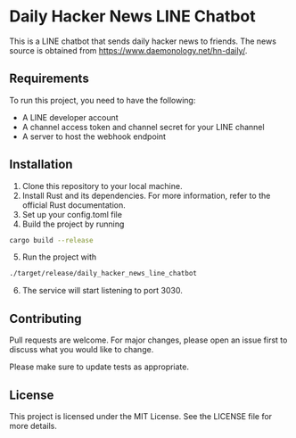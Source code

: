 # Daily Hacker News LINE Chatbot

This is a LINE chatbot that sends daily hacker news to friends. The news source is obtained from https://www.daemonology.net/hn-daily/.

## Requirements

To run this project, you need to have the following:
* A LINE developer account
* A channel access token and channel secret for your LINE channel
* A server to host the webhook endpoint

## Installation

1. Clone this repository to your local machine.
2. Install Rust and its dependencies. For more information, refer to the official Rust documentation.
3. Set up your config.toml file 
4. Build the project by running 

```bash
cargo build --release
```

5. Run the project with 
```bash
./target/release/daily_hacker_news_line_chatbot
```
6. The service will start listening to port 3030.

## Contributing

Pull requests are welcome. For major changes, please open an issue first
to discuss what you would like to change.

Please make sure to update tests as appropriate.

## License

This project is licensed under the MIT License. See the LICENSE file for more details.

